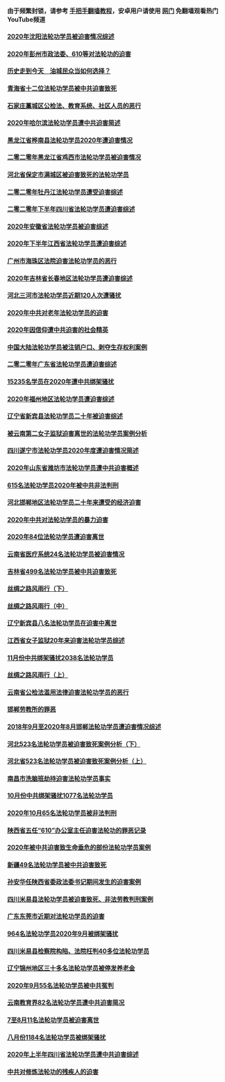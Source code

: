 #### 由于频繁封锁，请参考 [手把手翻墙教程](https://github.com/gfw-breaker/guides/wiki/)，安卓用户请使用 [网门](https://github.com/gfw-breaker/nogfw/blob/master/dl.md?t=01262101) 免翻墙观看热门YouTube频道 

#### [2020年沈阳法轮功学员被迫害情况综述](../pages/328/419088.md?t=01262101) 

#### [2020年彭州市政法委、610等对法轮功的迫害](../pages/328/419092.md?t=01262101) 

#### [历史走到今天　油城民众当如何选择？](../pages/328/419084.md?t=01262101) 

#### [青海省十二位法轮功学员被中共迫害致死](../pages/328/419002.md?t=01262101) 

#### [石家庄藁城区公检法、教育系统、社区人员的恶行](../pages/328/419000.md?t=01262101) 

#### [2020年哈尔滨法轮功学员遭中共迫害简述](../pages/328/418966.md?t=01262101) 

#### [黑龙江省桦南县法轮功学员2020年遭迫害情况](../pages/328/418993.md?t=01262101) 

#### [二零二零年黑龙江省鸡西市法轮功学员被迫害情况](../pages/328/418957.md?t=01262101) 

#### [河北省保定市满城区被迫害致死的法轮功学员](../pages/328/418806.md?t=01262101) 

#### [二零二零年牡丹江法轮功学员遭受迫害综述](../pages/328/418822.md?t=01262101) 

#### [二零二零年下半年四川省法轮功学员遭迫害综述](../pages/328/418762.md?t=01262101) 

#### [2020年安徽省法轮功学员被迫害综述](../pages/328/418751.md?t=01262101) 

#### [2020年下半年江西省法轮功学员遭迫害综述](../pages/328/418732.md?t=01262101) 

#### [广州市海珠区法院迫害法轮功学员的恶行](../pages/328/418722.md?t=01262101) 

#### [2020年吉林省长春地区法轮功学员遭迫害综述](../pages/328/418422.md?t=01262101) 

#### [河北三河市法轮功学员近期120人次遭骚扰](../pages/328/418620.md?t=01262101) 

#### [2020年中共对老年法轮功学员的迫害](../pages/328/418627.md?t=01262101) 

#### [2020年因信仰遭中共迫害的社会精英](../pages/328/418601.md?t=01262101) 

#### [中国大陆法轮功学员被注销户口、剥夺生存权利案例](../pages/328/418575.md?t=01262101) 

#### [二零二零年广东省法轮功学员遭迫害综述](../pages/328/418452.md?t=01262101) 

#### [15235名学员在2020年遭中共绑架骚扰](../pages/328/418447.md?t=01262101) 

#### [2020年福州地区法轮功学员遭迫害综述](../pages/328/418352.md?t=01262101) 

#### [辽宁省新宾县法轮功学员二十年被迫害综述](../pages/328/418318.md?t=01262101) 

#### [被云南第二女子监狱迫害离世的法轮功学员案例分析](../pages/328/417986.md?t=01262101) 

#### [四川遂宁市法轮功学员2020年度遭迫害情况简述](../pages/328/418083.md?t=01262101) 

#### [2020年山东省潍坊市法轮功学员遭中共迫害概述](../pages/328/418128.md?t=01262101) 

#### [615名法轮功学员2020年被中共非法判刑](../pages/328/418123.md?t=01262101) 

#### [河北邯郸地区法轮功学员二十年来遭受的经济迫害](../pages/328/417554.md?t=01262101) 

#### [2020年中共对法轮功学员的暴力迫害](../pages/328/416854.md?t=01262101) 

#### [2020年84位法轮功学员遭迫害离世](../pages/328/416947.md?t=01262101) 

#### [云南省医疗系统24名法轮功学员被迫害情况](../pages/328/416978.md?t=01262101) 

#### [吉林省499名法轮功学员被中共迫害致死](../pages/328/416519.md?t=01262101) 

#### [丝绸之路风雨行（下）](../pages/328/416166.md?t=01262101) 

#### [丝绸之路风雨行（中）](../pages/328/416165.md?t=01262101) 

#### [辽宁新宾县八名法轮功学员在迫害中离世](../pages/328/416383.md?t=01262101) 

#### [江西省女子监狱20年来迫害法轮功学员综述](../pages/328/416327.md?t=01262101) 

#### [11月份中共绑架骚扰2038名法轮功学员](../pages/328/416210.md?t=01262101) 

#### [丝绸之路风雨行（上）](../pages/328/416167.md?t=01262101) 

#### [云南省公检法滥用法律迫害法轮功学员的恶行](../pages/328/416012.md?t=01262101) 

#### [邯郸劳教所的罪恶](../pages/328/415894.md?t=01262101) 

#### [2018年9月至2020年8月邯郸法轮功学员遭迫害情况综述](../pages/328/415563.md?t=01262101) 

#### [河北523名法轮功学员被迫害致死案例分析（下）](../pages/328/414942.md?t=01262101) 

#### [河北省523名法轮功学员被迫害致死案例分析（上）](../pages/328/414941.md?t=01262101) 

#### [南昌市洗脑班劫持迫害法轮功学员事实](../pages/328/415048.md?t=01262101) 

#### [10月份中共绑架骚扰1077名法轮功学员](../pages/328/414995.md?t=01262101) 

#### [2020年10月65名法轮功学员被非法判刑](../pages/328/414617.md?t=01262101) 

#### [陕西省五任“610”办公室主任迫害法轮功的罪恶记录](../pages/328/414486.md?t=01262101) 

#### [2020年被中共迫害致生命垂危的部份法轮功学员案例](../pages/328/414427.md?t=01262101) 

#### [新疆49名法轮功学员被中共迫害致死](../pages/328/414290.md?t=01262101) 

#### [孙安华任陕西省委政法委书记期间发生的迫害案例](../pages/328/414015.md?t=01262101) 

#### [四川米易县法轮功学员被迫害致死、非法劳教判刑案例](../pages/328/413847.md?t=01262101) 

#### [广东东莞市近期对法轮功学员的迫害](../pages/328/413888.md?t=01262101) 

#### [964名法轮功学员2020年9月被绑架骚扰](../pages/328/413838.md?t=01262101) 

#### [四川米易县检察院构陷、法院枉判40多位法轮功学员](../pages/328/413691.md?t=01262101) 

#### [辽宁锦州地区三十多名法轮功学员被停发养老金](../pages/328/413687.md?t=01262101) 

#### [2020年9月55名法轮功学员被中共冤判](../pages/328/413572.md?t=01262101) 

#### [云南教育界82名法轮功学员遭中共迫害简况](../pages/328/413422.md?t=01262101) 

#### [7至8月11名法轮功学员被迫害离世](../pages/328/412209.md?t=01262101) 

#### [八月份1184名法轮功学员被绑架骚扰](../pages/328/411862.md?t=01262101) 

#### [2020年上半年四川省法轮功学员遭中共迫害综述](../pages/328/411824.md?t=01262101) 

#### [中共对修炼法轮功的残疾人的迫害](../pages/328/411557.md?t=01262101) 

